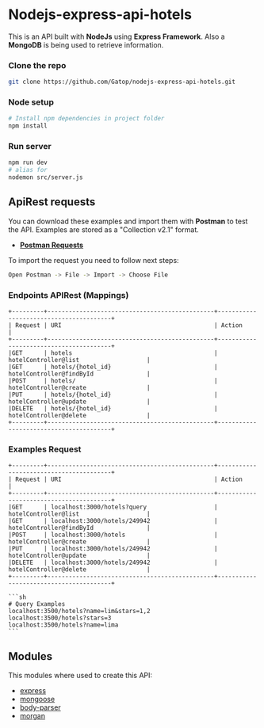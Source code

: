 # Nodejs-express-api-hotels

This is an API built with **NodeJs** using **Express Framework**. Also a **MongoDB** is being used to retrieve information.

### Clone the repo

```sh
git clone https://github.com/Gatop/nodejs-express-api-hotels.git
```

### Node setup

```sh
# Install npm dependencies in project folder
npm install
```

### Run server

```sh
npm run dev
# alias for
nodemon src/server.js
```

## ApiRest requests

You can download these examples and import them with **Postman** to test the API. Examples are stored as a "Collection v2.1" format.

 * <a href="https://github.com/Gatop/nodejs-express-api-hotels/blob/master/documentation/Almundo%20-%20ApiRest.postman_collection.json">**Postman Requests**</a>

 To import the request you need to follow next steps:

```sh
Open Postman -> File -> Import -> Choose File
```

### Endpoints APIRest (Mappings)

	+---------+-----------------------------------------------+----------------------------------------+
	| Request | URI                                           | Action                                 |
	+---------+-----------------------------------------------+----------------------------------------+
	|GET      | hotels                                        | hotelController@list                   |
	|GET      | hotels/{hotel_id}                             | hotelController@findById               |
	|POST     | hotels/                                       | hotelController@create                 |
	|PUT      | hotels/{hotel_id}                             | hotelController@update                 |
	|DELETE   | hotels/{hotel_id}                             | hotelController@delete                 |
	+---------+-----------------------------------------------+----------------------------------------+

###  Examples Request

	+---------+-----------------------------------------------+----------------------------------------+
	| Request | URI                                           | Action                                 |
	+---------+-----------------------------------------------+----------------------------------------+
	|GET      | localhost:3000/hotels?query                   | hotelController@list                   |
	|GET      | localhost:3000/hotels/249942                  | hotelController@findById               |
	|POST     | localhost:3000/hotels                         | hotelController@create                 |
	|PUT      | localhost:3000/hotels/249942                  | hotelController@update                 |
	|DELETE   | localhost:3000/hotels/249942                  | hotelController@delete                 |
	+---------+-----------------------------------------------+----------------------------------------+

    ```sh
    # Query Examples
    localhost:3500/hotels?name=lim&stars=1,2
    localhost:3500/hotels?stars=3
    localhost:3500/hotels?name=lima
    ```

## Modules

This modules where used to create this API:

* [express](https://www.npmjs.com/package/express)
* [mongoose](https://www.npmjs.com/package/mongoose)
* [body-parser](https://www.npmjs.com/package/body-parser)
* [morgan](https://www.npmjs.com/package/morgan)
